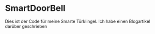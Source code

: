 # SmartDoorBell

Dies ist der Code für meine Smarte Türklingel. Ich habe einen Blogartikel darüber geschrieben
